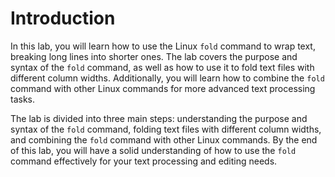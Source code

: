 # Introduction

In this lab, you will learn how to use the Linux `fold` command to wrap text, breaking long lines into shorter ones. The lab covers the purpose and syntax of the `fold` command, as well as how to use it to fold text files with different column widths. Additionally, you will learn how to combine the `fold` command with other Linux commands for more advanced text processing tasks.

The lab is divided into three main steps: understanding the purpose and syntax of the `fold` command, folding text files with different column widths, and combining the `fold` command with other Linux commands. By the end of this lab, you will have a solid understanding of how to use the `fold` command effectively for your text processing and editing needs.
